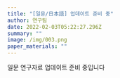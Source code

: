 ```yaml
---
title: "[일문/日本語] 업데이트 준비 중"
author: 연구팀
date: 2022-02-03T05:22:27.296Z
summary: ""
image: /img/003.png
paper_materials: ""
---
```

일문 연구자료 업데이트 준비 중입니다